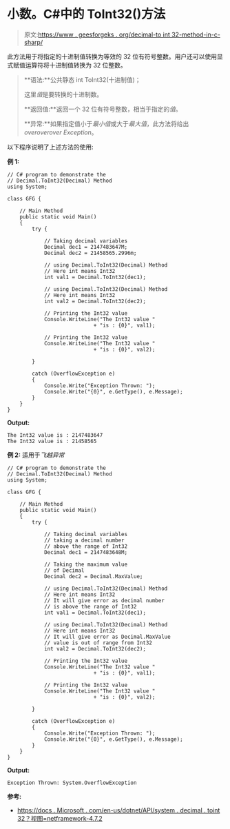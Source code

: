 # 小数。C#中的 ToInt32()方法

> 原文:[https://www . geesforgeks . org/decimal-to int 32-method-in-c-sharp/](https://www.geeksforgeeks.org/decimal-toint32-method-in-c-sharp/)

此方法用于将指定的十进制值转换为等效的 32 位有符号整数。用户还可以使用显式赋值运算符将十进制值转换为 32 位整数。

> **语法:**公共静态 int ToInt32(十进制值)；
> 
> 这里*值*是要转换的十进制数。
> 
> **返回值:**返回一个 32 位有符号整数，相当于指定的*值*。
> 
> **异常:**如果指定值小于*最小值*或大于*最大值*，此方法将给出*overoverover Exception*。

以下程序说明了上述方法的使用:

**例 1:**

```
// C# program to demonstrate the
// Decimal.ToInt32(Decimal) Method
using System;

class GFG {

    // Main Method
    public static void Main()
    {
        try {

            // Taking decimal variables
            Decimal dec1 = 2147483647M;
            Decimal dec2 = 21458565.2996m;

            // using Decimal.ToInt32(Decimal) Method
            // Here int means Int32
            int val1 = Decimal.ToInt32(dec1);

            // using Decimal.ToInt32(Decimal) Method
            // Here int means Int32
            int val2 = Decimal.ToInt32(dec2);

            // Printing the Int32 value
            Console.WriteLine("The Int32 value "
                            + "is : {0}", val1);

            // Printing the Int32 value
            Console.WriteLine("The Int32 value "
                            + "is : {0}", val2);

        }

        catch (OverflowException e) 
        {
            Console.Write("Exception Thrown: ");
            Console.Write("{0}", e.GetType(), e.Message);
        }
    }
}
```

**Output:**

```
The Int32 value is : 2147483647
The Int32 value is : 21458565

```

**例 2:** 适用于*飞越异常*

```
// C# program to demonstrate the
// Decimal.ToInt32(Decimal) Method
using System;

class GFG {

    // Main Method
    public static void Main()
    {
        try {

            // Taking decimal variables
            // taking a decimal number 
            // above the range of Int32
            Decimal dec1 = 2147483648M;

            // Taking the maximum value 
            // of Decimal
            Decimal dec2 = Decimal.MaxValue;

            // using Decimal.ToInt32(Decimal) Method
            // Here int means Int32
            // It will give error as decimal number 
            // is above the range of Int32
            int val1 = Decimal.ToInt32(dec1);

            // using Decimal.ToInt32(Decimal) Method
            // Here int means Int32
            // It will give error as Decimal.MaxValue
            // value is out of range from Int32
            int val2 = Decimal.ToInt32(dec2);

            // Printing the Int32 value
            Console.WriteLine("The Int32 value "
                            + "is : {0}", val1);

            // Printing the Int32 value
            Console.WriteLine("The Int32 value "
                            + "is : {0}", val2);

        }

        catch (OverflowException e) 
        {
            Console.Write("Exception Thrown: ");
            Console.Write("{0}", e.GetType(), e.Message);
        }
    }
}
```

**Output:**

```
Exception Thrown: System.OverflowException

```

**参考:**

*   [https://docs . Microsoft . com/en-us/dotnet/API/system . decimal . toint 32？视图=netframework-4.7.2](https://docs.microsoft.com/en-us/dotnet/api/system.decimal.toint32?view=netframework-4.7.2)